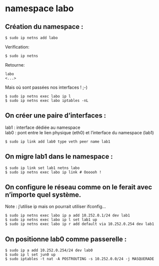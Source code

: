 # namespace labo

## Création du namespace :
```
$ sudo ip netns add labo
```
Verification:
```
$ sudo ip netns
```
Retourne:
```
labo
<...>
```

Mais où sont passées nos interfaces ! ;-)

```
$ sudo ip netns exec labo ip l
$ sudo ip netns exec labo iptables -nL
```

## On créer une paire d’interfaces :

lab1 : interface dédiée au namespace  
lab0 : pont entre le lien physique (eth0) et l’interface du namespace (lab1)

```
$ sudo ip link add lab0 type veth peer name lab1
```

## On migre lab1 dans le namespace :

```
$ sudo ip link set lab1 netns labo
$ sudo ip netns exec labo ip link # Oooooh !
```
## On configure le réseau comme on le ferait avec n’importe quel système.  
Note : j’utilise ip mais on pourrait utiliser ifconfig…

```
$ sudo ip netns exec labo ip a add 10.252.0.1/24 dev lab1
$ sudo ip netns exec labo ip l set lab1 up
$ sudo ip netns exec labo ip r add default via 10.252.0.254 dev lab1
```

## On positionne lab0 comme passerelle :

```
$ sudo ip a add 10.252.0.254/24 dev lab0
$ sudo ip l set jun0 up
$ sudo iptables -t nat -A POSTROUTING -s 10.252.0.0/24 -j MASQUERADE
```
